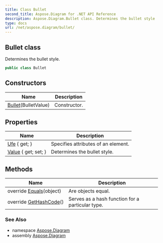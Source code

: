 ```yaml
---
title: Class Bullet
second_title: Aspose.Diagram for .NET API Reference
description: Aspose.Diagram.Bullet class. Determines the bullet style
type: docs
url: /net/aspose.diagram/bullet/
---
```

## Bullet class

Determines the bullet style.

```csharp
public class Bullet
```

## Constructors

| Name | Description |
| --- | --- |
| [Bullet](bullet/)(BulletValue) | Constructor. |

## Properties

| Name | Description |
| --- | --- |
| [Ufe](../../aspose.diagram/bullet/ufe/) { get; } | Specifies attributes of an element. |
| [Value](../../aspose.diagram/bullet/value/) { get; set; } | Determines the bullet style. |

## Methods

| Name | Description |
| --- | --- |
| override [Equals](../../aspose.diagram/bullet/equals/)(object) | Are objects equal. |
| override [GetHashCode](../../aspose.diagram/bullet/gethashcode/)() | Serves as a hash function for a particular type. |

### See Also

* namespace [Aspose.Diagram](../../aspose.diagram/)
* assembly [Aspose.Diagram](../../)


